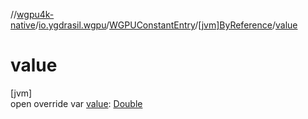 //[wgpu4k-native](../../../../index.md)/[io.ygdrasil.wgpu](../../index.md)/[WGPUConstantEntry](../index.md)/[[jvm]ByReference](index.md)/[value](value.md)

# value

[jvm]\
open override var [value](value.md): [Double](https://kotlinlang.org/api/core/kotlin-stdlib/kotlin/-double/index.html)